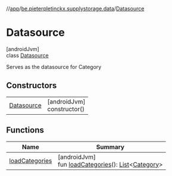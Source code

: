 //[app](../../../index.md)/[be.pieterpletinckx.supplystorage.data](../index.md)/[Datasource](index.md)

# Datasource

[androidJvm]\
class [Datasource](index.md)

Serves as the datasource for Category

## Constructors

| | |
|---|---|
| [Datasource](-datasource.md) | [androidJvm]<br>constructor() |

## Functions

| Name | Summary |
|---|---|
| [loadCategories](load-categories.md) | [androidJvm]<br>fun [loadCategories](load-categories.md)(): [List](https://kotlinlang.org/api/latest/jvm/stdlib/kotlin.collections/-list/index.html)&lt;[Category](../-category/index.md)&gt; |
